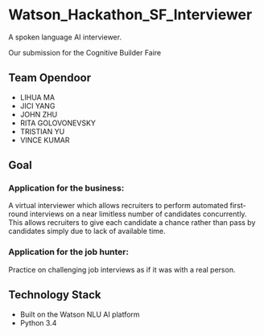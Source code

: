 # Watson_Hackathon_SF_Interviewer
A spoken language AI interviewer.

Our submission for the Cognitive Builder Faire

## Team Opendoor
- LIHUA MA 
- JICI YANG
- JOHN ZHU
- RITA GOLOVONEVSKY
- TRISTIAN YU
- VINCE KUMAR


## Goal

### Application for the business:

A virtual interviewer which allows recruiters to perform automated first-round interviews on a near limitless number of candidates concurrently.  This allows recruiters to give each candidate a chance rather than pass by candidates simply due to lack of available time. 

### Application for the job hunter:

Practice on challenging job interviews as if it was with a real person.

## Technology Stack
- Built on the Watson NLU AI platform
- Python 3.4

